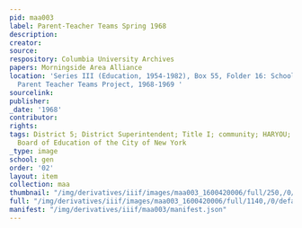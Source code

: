 ```yaml
---
pid: maa003
label: Parent-Teacher Teams Spring 1968
description:
creator:
source:
respository: Columbia University Archives
papers: Morningside Area Alliance
location: 'Series III (Education, 1954-1982), Box 55, Folder 16: School District 5:
  Parent Teacher Teams Project, 1968-1969 '
sourcelink:
publisher:
_date: '1968'
contributor:
rights:
tags: District 5; District Superintendent; Title I; community; HARYOU; HARYOU-ACT;
  Board of Education of the City of New York                             ;
_type: image
school: gen
order: '02'
layout: item
collection: maa
thumbnail: "/img/derivatives/iiif/images/maa003_1600420006/full/250,/0/default.jpg"
full: "/img/derivatives/iiif/images/maa003_1600420006/full/1140,/0/default.jpg"
manifest: "/img/derivatives/iiif/maa003/manifest.json"
---
```

